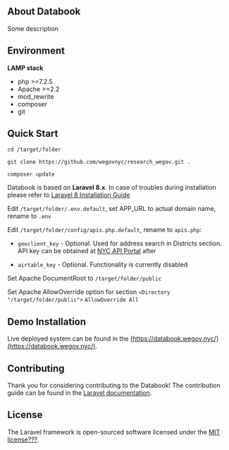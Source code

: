 ## About Databook

Some description


## Environment

**LAMP stack**
*	php >=7.2.5
*	Apache >=2.2
*	mod_rewrite
*	composer
*	git


## Quick Start

	cd /target/folder

	git clone https://github.com/wegovnyc/research_wegov.git .

	composer update



Databook is based on **Laravel 8.x**. In case of troubles during installation please refer to [Laravel 8 Installation Guide](https://laravel.com/docs/8.x/installation#installation-via-composer) 




Edit ``/target/folder/.env.default``, set APP_URL to actual domain name, rename to ``.env``


Edit ``/target/folder/config/apis.php.default``, rename to ``apis.php``:

- ``geoclient_key`` - Optional. Used for address search in Districts section. API key can be obtained at [NYC API Portal](https://api-portal.nyc.gov/developer) after

- ``airtable_key`` - Optional. Functionality is currently disabled



Set Apache DocumentRoot to ``/target/folder/public``



Set Apache AllowOverride option for section ``<Directory "/target/folder/public">`` ``AllowOverride All``



## Demo Installation

Live deployed system can be found in the [https://databook.wegov.nyc/](https://databook.wegov.nyc/).


## Contributing

Thank you for considering contributing to the Databook! The contribution guide can be found in the [Laravel documentation](https://laravel.com/docs/contributions).


## License

The Laravel framework is open-sourced software licensed under the [MIT license???](https://opensource.org/licenses/MIT).
